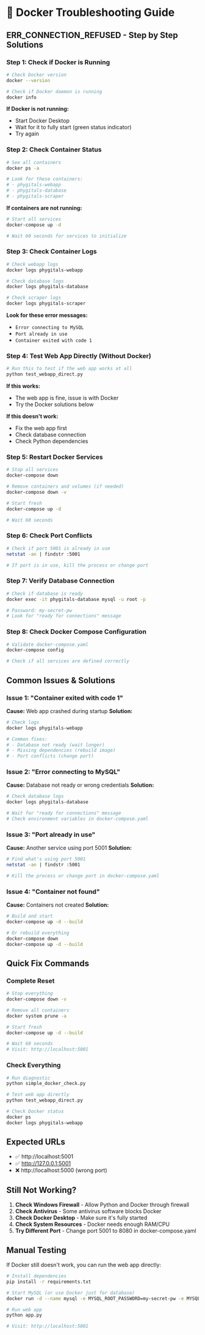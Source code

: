# 🐳 Docker Troubleshooting Guide

## ERR_CONNECTION_REFUSED - Step by Step Solutions

### Step 1: Check if Docker is Running
```bash
# Check Docker version
docker --version

# Check if Docker daemon is running
docker info
```

**If Docker is not running:**
- Start Docker Desktop
- Wait for it to fully start (green status indicator)
- Try again

### Step 2: Check Container Status
```bash
# See all containers
docker ps -a

# Look for these containers:
# - phygitals-webapp
# - phygitals-database
# - phygitals-scraper
```

**If containers are not running:**
```bash
# Start all services
docker-compose up -d

# Wait 60 seconds for services to initialize
```

### Step 3: Check Container Logs
```bash
# Check webapp logs
docker logs phygitals-webapp

# Check database logs
docker logs phygitals-database

# Check scraper logs
docker logs phygitals-scraper
```

**Look for these error messages:**
- `Error connecting to MySQL`
- `Port already in use`
- `Container exited with code 1`

### Step 4: Test Web App Directly (Without Docker)
```bash
# Run this to test if the web app works at all
python test_webapp_direct.py
```

**If this works:**
- The web app is fine, issue is with Docker
- Try the Docker solutions below

**If this doesn't work:**
- Fix the web app first
- Check database connection
- Check Python dependencies

### Step 5: Restart Docker Services
```bash
# Stop all services
docker-compose down

# Remove containers and volumes (if needed)
docker-compose down -v

# Start fresh
docker-compose up -d

# Wait 60 seconds
```

### Step 6: Check Port Conflicts
```bash
# Check if port 5001 is already in use
netstat -an | findstr :5001

# If port is in use, kill the process or change port
```

### Step 7: Verify Database Connection
```bash
# Check if database is ready
docker exec -it phygitals-database mysql -u root -p

# Password: my-secret-pw
# Look for "ready for connections" message
```

### Step 8: Check Docker Compose Configuration
```bash
# Validate docker-compose.yaml
docker-compose config

# Check if all services are defined correctly
```

## Common Issues & Solutions

### Issue 1: "Container exited with code 1"
**Cause:** Web app crashed during startup
**Solution:**
```bash
# Check logs
docker logs phygitals-webapp

# Common fixes:
# - Database not ready (wait longer)
# - Missing dependencies (rebuild image)
# - Port conflicts (change port)
```

### Issue 2: "Error connecting to MySQL"
**Cause:** Database not ready or wrong credentials
**Solution:**
```bash
# Check database logs
docker logs phygitals-database

# Wait for "ready for connections" message
# Check environment variables in docker-compose.yaml
```

### Issue 3: "Port already in use"
**Cause:** Another service using port 5001
**Solution:**
```bash
# Find what's using port 5001
netstat -an | findstr :5001

# Kill the process or change port in docker-compose.yaml
```

### Issue 4: "Container not found"
**Cause:** Containers not created
**Solution:**
```bash
# Build and start
docker-compose up -d --build

# Or rebuild everything
docker-compose down
docker-compose up -d --build
```

## Quick Fix Commands

### Complete Reset
```bash
# Stop everything
docker-compose down -v

# Remove all containers
docker system prune -a

# Start fresh
docker-compose up -d --build

# Wait 60 seconds
# Visit: http://localhost:5001
```

### Check Everything
```bash
# Run diagnostic
python simple_docker_check.py

# Test web app directly
python test_webapp_direct.py

# Check Docker status
docker ps
docker logs phygitals-webapp
```

## Expected URLs
- ✅ http://localhost:5001
- ✅ http://127.0.0.1:5001
- ❌ http://localhost:5000 (wrong port)

## Still Not Working?

1. **Check Windows Firewall** - Allow Python and Docker through firewall
2. **Check Antivirus** - Some antivirus software blocks Docker
3. **Check Docker Desktop** - Make sure it's fully started
4. **Check System Resources** - Docker needs enough RAM/CPU
5. **Try Different Port** - Change port 5001 to 8080 in docker-compose.yaml

## Manual Testing
If Docker still doesn't work, you can run the web app directly:
```bash
# Install dependencies
pip install -r requirements.txt

# Start MySQL (or use Docker just for database)
docker run -d --name mysql -e MYSQL_ROOT_PASSWORD=my-secret-pw -e MYSQL_DATABASE=scraped_data -p 3306:3306 mysql:8.0

# Run web app
python app.py

# Visit: http://localhost:5001
```
